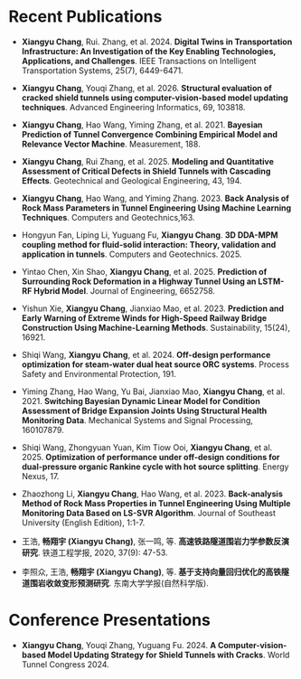# Recent Publications
- **Xiangyu Chang**, Rui. Zhang, et al. 2024. **Digital Twins in Transportation Infrastructure: An Investigation of the Key Enabling Technologies, Applications, and Challenges**. IEEE Transactions on Intelligent Transportation Systems, 25(7), 6449-6471. 

- **Xiangyu Chang**, Youqi Zhang, et al. 2026. **Structural evaluation of cracked shield tunnels using computer-vision-based model updating techniques**. Advanced Engineering Informatics, 69, 103818.

- **Xiangyu Chang**, Hao Wang, Yiming Zhang, et al. 2021. **Bayesian Prediction of Tunnel Convergence Combining Empirical Model and Relevance Vector Machine**. Measurement, 188.

- **Xiangyu Chang**, Rui Zhang, et al. 2025. **Modeling and Quantitative Assessment of Critical Defects in Shield Tunnels with Cascading Effects**. Geotechnical and Geological Engineering, 43, 194. 

- **Xiangyu Chang**, Hao Wang, and Yiming Zhang. 2023. **Back Analysis of Rock Mass Parameters in Tunnel Engineering Using Machine Learning Techniques**. Computers and Geotechnics,163.

- Hongyun Fan, Liping Li, Yuguang Fu, **Xiangyu Chang**. **3D DDA-MPM coupling method for fluid-solid interaction: Theory, validation and application in tunnels**. Computers and Geotechnics. 2025.

- Yintao Chen, Xin Shao, **Xiangyu Chang**, et al. 2025. **Prediction of Surrounding Rock Deformation in a Highway Tunnel Using an LSTM-RF Hybrid Model**. Journal of Engineering, 6652758. 

- Yishun Xie, **Xiangyu Chang**, Jianxiao Mao, et al. 2023. **Prediction and Early Warning of Extreme Winds for High-Speed Railway Bridge Construction Using Machine-Learning Methods**. Sustainability, 15(24), 16921.

- Shiqi Wang, **Xiangyu Chang**, et al. 2024. **Off-design performance optimization for steam-water dual heat source ORC systems**. Process Safety and Environmental Protection, 191.

- Yiming Zhang, Hao Wang, Yu Bai, Jianxiao Mao, **Xiangyu Chang**, et al. 2021. **Switching Bayesian Dynamic Linear Model for Condition Assessment of Bridge Expansion Joints Using Structural Health Monitoring Data**. Mechanical Systems and Signal Processing, 160107879.

- Shiqi Wang, Zhongyuan Yuan, Kim Tiow Ooi, **Xiangyu Chang**, et al. 2025. **Optimization of performance under off-design conditions for dual-pressure organic Rankine cycle with hot source splitting**. Energy Nexus, 17.

- Zhaozhong Li, **Xiangyu Chang**, Hao Wang, et al. 2023. **Back-analysis Method of Rock Mass Properties in Tunnel Engineering Using Multiple Monitoring Data Based on LS-SVR Algorithm**. Journal of Southeast University (English Edition), 1:1-7.

- 王浩, **畅翔宇 (Xiangyu Chang)**, 张一鸣, 等. **高速铁路隧道围岩力学参数反演研究**. 铁道工程学报, 2020, 37(9): 47-53.

- 李照众, 王浩, **畅翔宇 (Xiangyu Chang)**, 等. **基于支持向量回归优化的高铁隧道围岩收敛变形预测研究**. 东南大学学报(自然科学版).


# Conference Presentations
- **Xiangyu Chang**, Youqi Zhang, Yuguang Fu. 2024. **A Computer-vision-based Model Updating Strategy for Shield Tunnels with Cracks**. World Tunnel Congress 2024.


